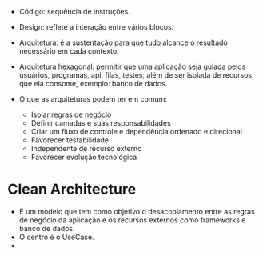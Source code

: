 - Código: sequência de instruções.

- Design: reflete a interação entre vários blocos.

- Arquitetura: é a sustentação para que tudo alcance o resultado necessário em cada contexto.

- Arquitetura hexagonal: permitir que uma aplicação seja guiada pelos usuários, programas, api, filas, testes, além de ser isolada de recursos que ela consome, exemplo: banco de dados.

- O que as arquiteturas podem ter em comum:
  - Isolar regras de negócio
  - Definir camadas e suas responsabilidades
  - Criar um fluxo de controle e dependência ordenado e direcional
  - Favorecer testabilidade
  - Independente de recurso externo
  - Favorecer evolução tecnológica

# Clean Architecture

- É um modelo que tem como objetivo o desacoplamento entre as regras de negócio da aplicação e os recursos externos como frameworks e banco de dados.
- O centro é o UseCase.
- 
